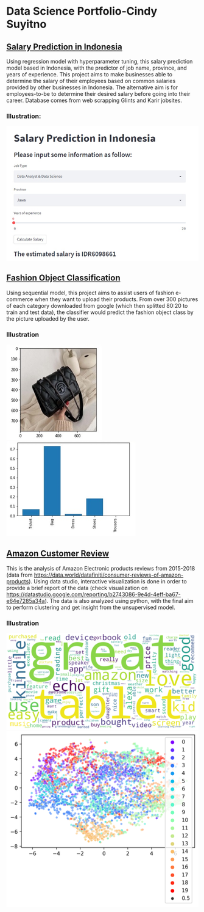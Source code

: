 # Data Science Portfolio-Cindy Suyitno

## [Salary Prediction in Indonesia](https://github.com/cindysuyitno/Salary-Prediction-in-Indonesia)
Using regression model with hyperparameter tuning, this salary prediction model based in Indonesia, with the predictor of job name, province, and years of experience. This project aims to make businesses able to determine the salary of their employees based on common salaries provided by other businesses in Indonesia. The alternative aim is for employees-to-be to determine their desired salary before going into their career. Database comes from web scrapping Glints and Karir jobsites.

### Illustration:
![alt text](https://github.com/cindysuyitno/Salary-Prediction-in-Indonesia/blob/main/screenshoot1.jpg)

## [Fashion Object Classification](https://github.com/cindysuyitno/Fashion-Object-Classification)
Using sequential model, this project aims to assist users of fashion e-commerce when they want to upload their products. From over 300 pictures of each category downloaded from google (which then splitted 80:20 to train and test data), the classifier would predict the fashion object class by the picture uploaded by the user.

### Illustration
![alt text](https://github.com/cindysuyitno/Fashion-Object-Classification/blob/main/illustration1.jpg)
![alt text](https://github.com/cindysuyitno/Fashion-Object-Classification/blob/main/illustration2.jpg)

## [Amazon Customer Review](https://github.com/cindysuyitno/Amazon-Customer-Review-Analysis)
This is the analysis of Amazon Electronic products reviews from 2015-2018 (data from https://data.world/datafiniti/consumer-reviews-of-amazon-products). Using data studio, interactive visualization is done in order to provide a brief report of the data (check visualization on https://datastudio.google.com/reporting/b2743086-9e4d-4eff-ba67-e64e7285a34a). The data is also analyzed using python, with the final aim to perform clustering and get insight from the unsupervised model.

### Illustration
![alt text](https://github.com/cindysuyitno/Amazon-Customer-Review-Analysis/blob/main/AmazonReviewTextVisualization.png)
![alt text](https://github.com/cindysuyitno/Amazon-Customer-Review-Analysis/blob/main/Cluster%20illustration.png)
